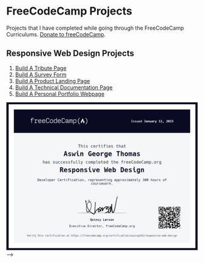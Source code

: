 # FreeCodeCamp Projects
Projects that I have completed while going through the FreeCodeCamp Curriculums.
[Donate to freeCodeCamp](https://donate.freecodecamp.org/).


## Responsive Web Design Projects
   1. [Build A Tribute Page](https://github.com/aswingt65/freecodecamp-projects/tree/main/Responsive-Web-Design-Projects/Build%20a%20Tribute%20Page)
   2. [Build A Survey Form](https://github.com/aswingt65/freecodecamp-projects/tree/main/Responsive-Web-Design-Projects/Build%20a%20Survey%20Form)
   3. [Build A Product Landing Page](https://github.com/aswingt65/freecodecamp-projects/tree/main/Responsive-Web-Design-Projects/Build%20a%20Product%20Landing%20Page)
   4. [Build A Technical Documentation Page](https://github.com/aswingt65/freecodecamp-projects/tree/main/Responsive-Web-Design-Projects/Build%20a%20Technical%20Documentation%20Page)
   5. [Build A Personal Portfolio Webpage](https://github.com/aswingt65/freecodecamp-projects/tree/main/Responsive-Web-Design-Projects/Build%20a%20Personal%20Portfolio%20Webpage)
   
   ![Alt text](/Certifications/web-responsive-design.png?raw=true "Responsive Web Design Certification") -->
